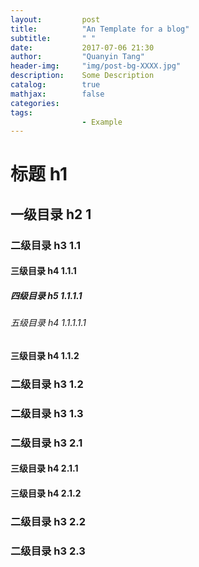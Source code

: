 ```yaml
---
layout:         post
title:          "An Template for a blog"
subtitle:       " "
date:           2017-07-06 21:30
author:         "Quanyin Tang"
header-img:     "img/post-bg-XXXX.jpg"
description:    Some Description
catalog:        true
mathjax:        false
categories:     
tags:
                - Example
---
```

# 标题 h1 

## 一级目录 h2  1

### 二级目录 h3  1.1

#### 三级目录 h4  1.1.1
##### 四级目录 h5  1.1.1.1
###### 五级目录 h4  1.1.1.1.1
#### 三级目录 h4  1.1.2


### 二级目录 h3  1.2

### 二级目录 h3  1.3

### 二级目录 h3  2.1

#### 三级目录 h4 2.1.1

#### 三级目录 h4 2.1.2

### 二级目录 h3 2.2

### 二级目录 h3 2.3

